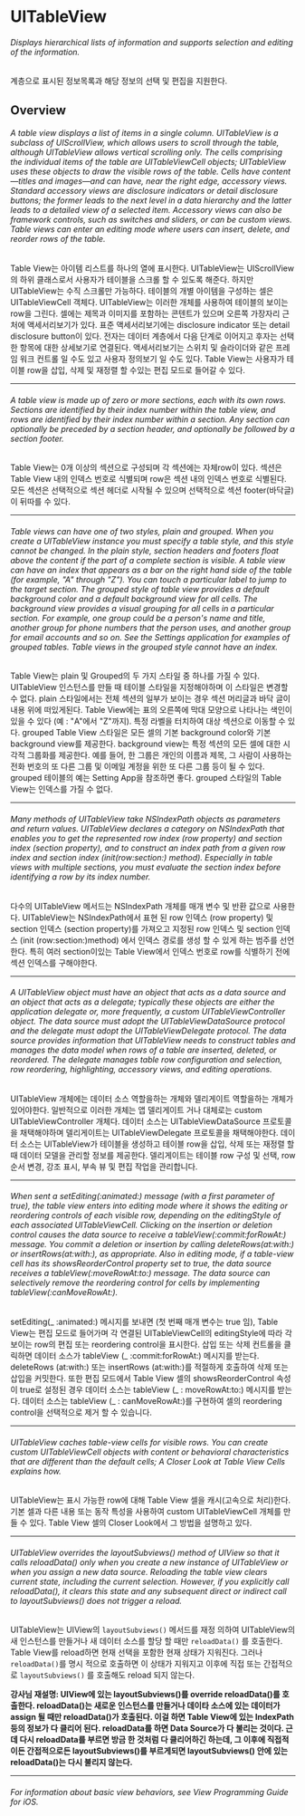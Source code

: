 # UITableView 

###### *Displays hierarchical lists of information and supports selection and editing of the information.*

계층으로 표시된 정보목록과 해당 정보의 선택 및 편집을 지원한다.

## Overview

###### *A table view displays a list of items in a single column. UITableView is a subclass of UIScrollView, which allows users to scroll through the table, although UITableView allows vertical scrolling only. The cells comprising the individual items of the table are UITableViewCell objects; UITableView uses these objects to draw the visible rows of the table. Cells have content—titles and images—and can have, near the right edge, accessory views. Standard accessory views are disclosure indicators or detail disclosure buttons; the former leads to the next level in a data hierarchy and the latter leads to a detailed view of a selected item. Accessory views can also be framework controls, such as switches and sliders, or can be custom views. Table views can enter an editing mode where users can insert, delete, and reorder rows of the table.*

Table View는 아이템 리스트를 하나의 열에 표시한다. UITableView는 UIScrollView의 하위 클래스로서 사용자가 테이블을 스크롤 할 수 있도록 해준다. 하지만 UITableView는 수직 스크롤만 가능하다. 테이블의 개별 아이템을 구성하는 셀은 UITableViewCell 객체다. UITableView는 이러한 개체를 사용하여 테이블의 보이는 row을 그린다. 셀에는 제목과 이미지를 포함하는 콘텐트가 있으며 오른쪽 가장자리 근처에 액세서리보기가 있다. 표준 액세서리보기에는 disclosure indicator 또는 detail disclosure button이 있다. 전자는 데이터 계층에서 다음 단계로 이어지고 후자는 선택한 항목에 대한 상세보기로 연결된다. 액세서리보기는 스위치 및 슬라이더와 같은 프레임 워크 컨트롤 일 수도 있고 사용자 정의보기 일 수도 있다. Table View는 사용자가 테이블 row을 삽입, 삭제 및 재정렬 할 수있는 편집 모드로 들어갈 수 있다.

***

###### *A table view is made up of zero or more sections, each with its own rows. Sections are identified by their index number within the table view, and rows are identified by their index number within a section. Any section can optionally be preceded by a section header, and optionally be followed by a section footer.*

Table View는 0개 이상의 섹션으로 구성되며 각 섹션에는 자체row이 있다. 섹션은 Table View 내의 인덱스 번호로 식별되며 row은 섹션 내의 인덱스 번호로 식별된다. 모든 섹션은 선택적으로 섹션 헤더로 시작될 수 있으며 선택적으로 섹션 footer(바닥글)이 뒤따를 수 있다. 

***

###### *Table views can have one of two styles, plain and grouped. When you create a UITableView instance you must specify a table style, and this style cannot be changed. In the plain style, section headers and footers float above the content if the part of a complete section is visible. A table view can have an index that appears as a bar on the right hand side of the table (for example, "A" through "Z"). You can touch a particular label to jump to the target section. The grouped style of table view provides a default background color and a default background view for all cells. The background view provides a visual grouping for all cells in a particular section. For example, one group could be a person's name and title, another group for phone numbers that the person uses, and another group for email accounts and so on. See the Settings application for examples of grouped tables. Table views in the grouped style cannot have an index.*

Table View는 plain 및 Grouped의 두 가지 스타일 중 하나를 가질 수 있다. UITableView 인스턴스를 만들 때 테이블 스타일을 지정해야하며 이 스타일은 변경할 수 없다. plain 스타일에서는 전체 섹션의 일부가 보이는 경우 섹션 머리글과 바닥 글이 내용 위에 떠있게된다. Table View에는 표의 오른쪽에 막대 모양으로 나타나는 색인이 있을 수 있다 (예 : "A"에서 "Z"까지). 특정 라벨을 터치하여 대상 섹션으로 이동할 수 있다.  grouped Table View 스타일은 모든 셀의 기본 background color와 기본 background view를 제공한다. background view는 특정 섹션의 모든 셀에 대한 시각적 그룹화를 제공한다. 예를 들어, 한 그룹은 개인의 이름과 제목, 그 사람이 사용하는 전화 번호의 또 다른 그룹 및 이메일 계정을 위한 또 다른 그룹 등이 될 수 있다. grouped 테이블의 예는 Setting App을 참조하면 좋다. grouped 스타일의 Table View는 인덱스를 가질 수 없다.

***

###### *Many methods of UITableView take NSIndexPath objects as parameters and return values. UITableView declares a category on NSIndexPath that enables you to get the represented row index (row property) and section index (section property), and to construct an index path from a given row index and section index (init(row:section:) method). Especially in table views with multiple sections, you must evaluate the section index before identifying a row by its index number.*

다수의 UITableView 메서드는 NSIndexPath 개체를 매개 변수 및 반환 값으로 사용한다. UITableView는 NSIndexPath에서 표현 된 row 인덱스 (row property) 및 section 인덱스 (section property)를 가져오고 지정된 row 인덱스 및 section 인덱스 (init (row:section:)method) 에서 인덱스 경로를 생성 할 수 있게 하는 범주를 선언한다.  특히 여러 section이있는 Table View에서 인덱스 번호로 row를 식별하기 전에 섹션 인덱스를 구해야한다.

***

###### *A UITableView object must have an object that acts as a data source and an object that acts as a delegate; typically these objects are either the application delegate or, more frequently, a custom UITableViewController object. The data source must adopt the UITableViewDataSource protocol and the delegate must adopt the UITableViewDelegate protocol. The data source provides information that UITableView needs to construct tables and manages the data model when rows of a table are inserted, deleted, or reordered. The delegate manages table row configuration and selection, row reordering, highlighting, accessory views, and editing operations.*

UITableView 개체에는 데이터 소스 역할을하는 개체와 델리게이트 역할을하는 개체가 있어야한다. 일반적으로 이러한 개체는 앱 델리게이트 거나 대체로는 custom UITableViewController 개체다. 데이터 소스는 UITableViewDataSource 프로토콜을 채택해야하며 델리게이트는 UITableViewDelegate 프로토콜을 채택해야한다. 데이터 소스는 UITableView가 테이블을 생성하고 테이블 row을 삽입, 삭제 또는 재정렬 할 때 데이터 모델을 관리할 정보를 제공한다. 델리게이트는 테이블 row 구성 및 선택, row 순서 변경, 강조 표시, 부속 뷰 및 편집 작업을 관리합니다.

***

###### *When sent a setEditing(_:animated:) message (with a first parameter of true), the table view enters into editing mode where it shows the editing or reordering controls of each visible row, depending on the editingStyle of each associated UITableViewCell. Clicking on the insertion or deletion control causes the data source to receive a tableView(_:commit:forRowAt:) message. You commit a deletion or insertion by calling deleteRows(at:with:) or insertRows(at:with:), as appropriate. Also in editing mode, if a table-view cell has its showsReorderControl property set to true, the data source receives a tableView(_:moveRowAt:to:) message. The data source can selectively remove the reordering control for cells by implementing tableView(_:canMoveRowAt:).*

setEditing(_ :animated:) 메시지를 보내면 (첫 번째 매개 변수는 true 임), Table View는 편집 모드로 들어가며 각 연결된 UITableViewCell의 editingStyle에 따라 각 보이는 row의 편집 또는 reordering control을 표시한다. 삽입 또는 삭제 컨트롤을 클릭하면 데이터 소스가 tableView (_ :commit:forRowAt:) 메시지를 받는다. deleteRows (at:with:) 또는 insertRows (at:with:)를 적절하게 호출하여 삭제 또는 삽입을 커밋한다. 또한 편집 모드에서 Table View 셀의 showsReorderControl 속성이 true로 설정된 경우 데이터 소스는 tableView (_ : moveRowAt:to:) 메시지를 받는다. 데이터 소스는 tableView (_ : canMoveRowAt:)를 구현하여 셀의 reordering control을 선택적으로 제거 할 수 있습니다.

***

###### *UITableView caches table-view cells for visible rows. You can create custom UITableViewCell objects with content or behavioral characteristics that are different than the default cells; A Closer Look at Table View Cells explains how.*

UITableView는 표시 가능한 row에 대해 Table View 셀을 캐시(고속으로 처리)한다. 기본 셀과 다른 내용 또는 동작 특성을 사용하여 custom UITableViewCell 개체를 만들 수 있다. Table View 셀의 Closer Look에서 그 방법을 설명하고 있다.

***

###### *UITableView overrides the layoutSubviews() method of UIView so that it calls reloadData() only when you create a new instance of UITableView or when you assign a new data source. Reloading the table view clears current state, including the current selection. However, if you explicitly call reloadData(), it clears this state and any subsequent direct or indirect call to layoutSubviews() does not trigger a reload.*

UITableView는 UIView의 `layoutSubviews()` 메서드를 재정 의하여 UITableView의 새 인스턴스를 만들거나 새 데이터 소스를 할당 할 때만 `reloadData()` 를 호출한다. Table View를 reload하면 현재 선택을 포함한 현재 상태가 지워진다. 그러나 `reloadData()`를 명시 적으로 호출하면 이 상태가 지워지고 이후에 직접 또는 간접적으로 `layoutSubviews()` 를 호출해도 reload 되지 않는다.

**강사님 재설명: UIView에 있는 layoutSubviews()를 override reloadData()를 호출한다. reloadData()는 새로운 인스턴스를 만들거나 데이타 소스에 있는 데이터가 assign 될 때만 reloadData()가 호출된다. 
이걸 하면 Table View에 있는 IndexPath등의 정보가 다 클리어 된다. reloadData를 하면 Data Source가 다 불리는 것이다. 근데 다시 reloadData를 부르면 방금 한 것처럼 다 클리어하긴 하는데, 그 이후에 직접적이든 간접적으로든 layoutSubviews()를 부르게되면 layoutSubviews() 안에 있는 reloadData()는 다시 불리지 않는다.**

***

###### *For information about basic view behaviors, see View Programming Guide for iOS.*